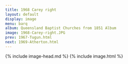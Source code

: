 ```yaml
---
title: 1968 Carey right
layout: default
display: image
menu: barq
album: Queensland Baptist Churches from 1851 Album
image: 1968-Carey-right.JPG
prev: 1967-Tugun.html
next: 1969-Atherton.html
---
```

{% include image-head.md %}
{% include image.html %}